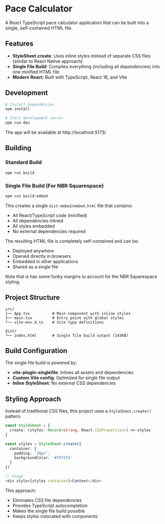# Pace Calculator

A React TypeScript pace calculator application that can be built into a single, self-contained HTML file.

## Features

- **StyleSheet.create**: Uses inline styles instead of separate CSS files (similar to React Native approach)
- **Single File Build**: Compiles everything (including all dependencies) into one minified HTML file
- **Modern React**: Built with TypeScript, React 18, and Vite

## Development

```bash
# Install dependencies
npm install

# Start development server
npm run dev
```

The app will be available at http://localhost:5173/

## Building

### Standard Build

```bash
npm run build
```

### Single File Build (For NBR Squarespace)

```bash
npm run build:embed
```

This creates a single `dist-embed/embed.html` file that contains:

- All React/TypeScript code (minified)
- All dependencies inlined
- All styles embedded
- No external dependencies required

The resulting HTML file is completely self-contained and can be:

- Deployed anywhere
- Opened directly in browsers
- Embedded in other applications
- Shared as a single file

Note that is has some funky margins to account for the NBR Squarespace styling.

## Project Structure

```
src/
├── App.tsx          # Main component with inline styles
├── main.tsx         # Entry point with global styles
└── vite-env.d.ts    # Vite type definitions

dist/
└── index.html       # Single file build output (143KB)
```

## Build Configuration

The single file build is powered by:

- **vite-plugin-singlefile**: Inlines all assets and dependencies
- **Custom Vite config**: Optimized for single file output
- **Inline StyleSheet**: No external CSS dependencies

## Styling Approach

Instead of traditional CSS files, this project uses a `StyleSheet.create()` pattern:

```typescript
const StyleSheet = {
  create: (styles: Record<string, React.CSSProperties>) => styles
}

const styles = StyleSheet.create({
  container: {
    padding: '20px',
    backgroundColor: '#f5f5f5'
  }
})

// Usage
<div style={styles.container}>Content</div>
```

This approach:

- Eliminates CSS file dependencies
- Provides TypeScript autocompletion
- Makes the single file build possible
- Keeps styles colocated with components
